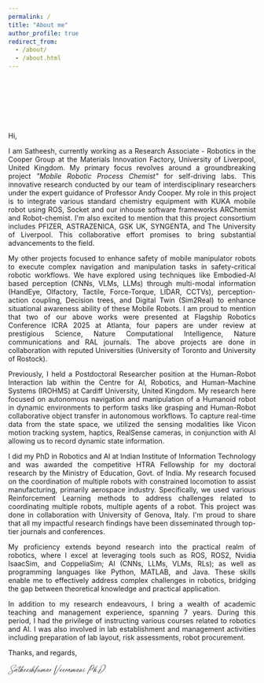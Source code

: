 ```yaml
---
permalink: /
title: "About me"
author_profile: true
redirect_from: 
  - /about/
  - /about.html
---
```


<div id="career-container" style="text-align:center; padding: 1.5rem; background: #03133cff; color: #f18188ff; font-family: system-ui, sans-serif; border-radius: 12px; opacity:0; transform: translateY(12px);">
  <style>
  @keyframes fadeInScale {
  from {
    opacity: 0;
    transform: scale(0.2);
  }
  to {
    opacity: 1;
    transform: scale(1);
  }
}
    .career-statement {
      font-size: 1.1rem;
      max-width: 700px;
      margin: 0 auto;
    }
    .career-highlight {
      background-image: linear-gradient(currentColor, currentColor);
      background-position: 0 100%;
      background-repeat: no-repeat;
      background-size: 0% 2px;
      transition: background-size 0.8s ease;
      padding-bottom: 2px;
    }
    .career-statement:hover .career-highlight {
      background-size: 100% 2px;
    }
  </style>
  <p class="career-statement">
    I am actively seeking <span class="career-highlight">tenure-track opportunities in academia</span> as well as 
    <span class="career-highlight">research positions within industry</span>.</p>
</div>

<script>
  document.addEventListener("DOMContentLoaded", function() {
    var el = document.getElementById("career-container");
    if (el) {
      el.style.animation = "fadeInScale 0.8s ease-out forwards";
    }
  });
</script>



Hi, 

<p style="text-align: justify;"> I am Satheesh, currently working as a Research Associate - Robotics in the Cooper Group at the Materials Innovation Factory, University of Liverpool, United Kingdom. My primary focus revolves around a groundbreaking project <em>"Mobile Robotic Process Chemist"</em> for self-driving labs. This innovative research conducted by our team of interdisciplinary researchers under the expert guidance of Professor Andy Cooper. My role in this project is to integrate various standard chemistry equipment with KUKA mobile robot using ROS, Socket and our inhouse software frameworks ARChemist and Robot-chemist. I'm also excited to mention that this project consortium includes PFIZER, ASTRAZENICA, GSK UK, SYNGENTA, and The University of Liverpool. This collaborative effort promises to bring substantial advancements to the field.</p>

<p style="text-align: justify;"> My other projects focused to enhance safety of mobile manipulator robots to execute complex navigation and manipulation tasks in safety-critical robotic workflows. We have explored using techniques like Embodied-AI based perception (CNNs, VLMs, LLMs) through multi-modal information (HandEye, Olfactory, Tactile, Force-Torque, LIDAR, CCTVs), perception-action coupling, Decision trees, and Digital Twin (Sim2Real) to enhance situational awareness ability of these Mobile Robots. I am proud to mention that two of our above works were presented at Flagship Robotics Conference ICRA 2025 at Atlanta, four papers are under review at prestigious Science, Nature Computational Intelligence, Nature communications and RAL journals. The above projects are done in collaboration with reputed Universities (University of Toronto and University of Rostock).</p>

<p style="text-align: justify;"> Previously, I held a Postdoctoral Researcher position at the Human-Robot Interaction lab within the Centre for AI, Robotics, and Human-Machine Systems (IROHMS) at Cardiff University, United Kingdom. My research here focused on autonomous navigation and manipulation of a Humanoid robot in dynamic environments to perform tasks like grasping and Human-Robot collaborative object transfer in autonomous workflows. To capture real-time data from the state space, we utilized the sensing modalities like Vicon motion tracking system, haptics, RealSense cameras, in conjunction with AI allowing us to record dynamic state information. </p>

<p style="text-align: justify;"> I did my PhD in Robotics and AI at Indian Institute of Information Technology and was awarded the competitive HTRA Fellowship for my doctoral research by the Ministry of Education, Govt. of India. My research focused on the coordination of multiple robots with constrained locomotion to assist manufacturing, primarily aerospace industry. Specifically, we used various Reinforcement Learning methods to address challenges related to coordinating multiple robots, multiple agents of a robot. This project was done in collaboration with University of Genova, Italy. I'm proud to share that all my impactful research findings have been disseminated through top-tier journals and conferences.</p>

<p style="text-align: justify;"> My proficiency extends beyond research into the practical realm of robotics, where I excel at leveraging tools such as ROS, ROS2, Nvidia IsaacSim, and CoppeliaSim; AI (CNNs, LLMs, VLMs, RLs); as well as programming languages like Python, MATLAB, and Java. These skills enable me to effectively address complex challenges in robotics, bridging the gap between theoretical knowledge and practical application.</p>

<p style="text-align: justify;"> In addition to my research endeavours, I bring a wealth of academic teaching and management experience, spanning 7 years. During this period, I had the privilege of instructing various courses related to robotics and AI. I was also involved in lab establishment and management activities including preparation of lab layout, risk assessments, robot procurement.</p>


<!-- My career aspiration is to become an expert in the field of Robotics & AI. I firmly believe that securing this Lectureship position at a reputed institution like University of York would significantly enhance my technical and professional capabilities, ultimately involve in state-of-the-art robotics research. I am genuinely enthusiastic about this opportunity and would be immensely grateful for the chance to engage in a discussion regarding how my experience and proficiency in robotics research can complement the requirements of this position. My curriculum vitae, which includes a comprehensive list of my publications, is attached with the application for your kind consideration.  -->

Thanks, and regards,

<img src="/images/sign.png" alt="Handwritten signature of Satheeshkumar in blue ink, displayed on a white background. The signature appears formal and confident, with smooth flowing lines. No additional text or objects are present in the image." style="max-width: 40%; height: auto;">
